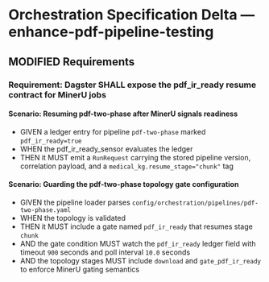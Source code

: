 # Orchestration Specification Delta — enhance-pdf-pipeline-testing

## MODIFIED Requirements

### Requirement: Dagster SHALL expose the pdf_ir_ready resume contract for MinerU jobs

#### Scenario: Resuming pdf-two-phase after MinerU signals readiness
- GIVEN a ledger entry for pipeline `pdf-two-phase` marked `pdf_ir_ready=true`
- WHEN the pdf_ir_ready_sensor evaluates the ledger
- THEN it MUST emit a `RunRequest` carrying the stored pipeline version, correlation payload, and a `medical_kg.resume_stage="chunk"` tag

#### Scenario: Guarding the pdf-two-phase topology gate configuration
- GIVEN the pipeline loader parses `config/orchestration/pipelines/pdf-two-phase.yaml`
- WHEN the topology is validated
- THEN it MUST include a gate named `pdf_ir_ready` that resumes stage `chunk`
- AND the gate condition MUST watch the `pdf_ir_ready` ledger field with timeout `900` seconds and poll interval `10.0` seconds
- AND the topology stages MUST include `download` and `gate_pdf_ir_ready` to enforce MinerU gating semantics

